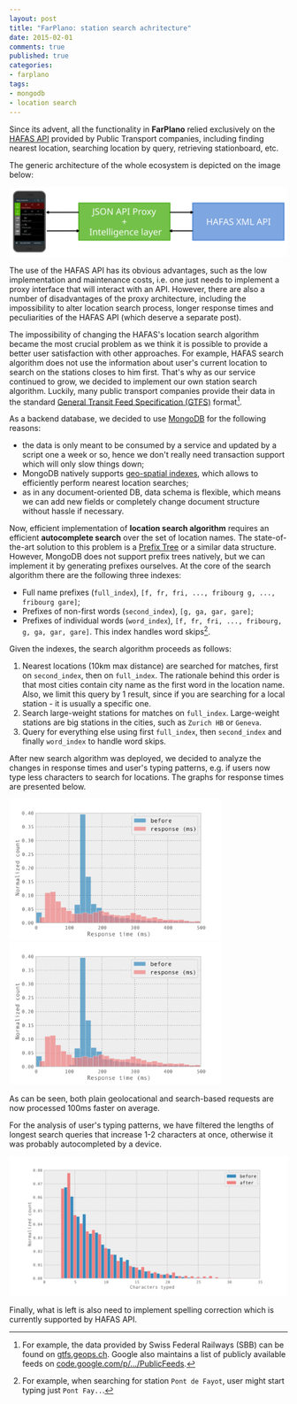 ```yaml
---
layout: post
title: "FarPlano: station search achritecture"
date: 2015-02-01
comments: true
published: true
categories:
- farplano
tags:
- mongodb
- location search
---
```


Since its advent, all the functionality in **FarPlano** relied exclusively on the [HAFAS API](http://www.hacon.de/hafas-en) provided by Public Transport companies, including finding nearest location, searching location by query, retrieving stationboard, etc.

The generic architecture of the whole ecosystem is depicted on the image below:

<img alt="FarPlano Architecture" src="/images/blog/2015-02-01-farplano-station-search/architecture.svg" />

The use of the HAFAS API has its obvious advantages, such as the low implementation and maintenance costs, i.e. one just needs to implement a proxy interface that will interact with an API.
However, there are also a number of disadvantages of the proxy architecture, including the impossibility to alter location search process, longer response times and peculiarities of the HAFAS API (which deserve a separate post).

The impossibility of changing the HAFAS's location search algorithm became the most crucial problem as we think it is possible to provide a better user satisfaction with other approaches.
For example, HAFAS search algorithm does not use the information about user's current location to search on the stations closes to him first.
That's why as our service continued to grow, we decided to implement our own station search algorithm.
Luckily, many public transport companies provide their data in the standard [General Transit Feed Specification (GTFS)](http://en.wikipedia.org/wiki/General_Transit_Feed_Specification) format[^1].

As a backend database, we decided to use [MongoDB](http://www.mongodb.org/) for the following reasons:

* the data is only meant to be consumed by a service and updated by a script one a week or so, hence we don't really need transaction support which will only slow things down;
* MongoDB natively supports [geo-spatial indexes](http://docs.mongodb.org/manual/core/geospatial-indexes/), which allows to efficiently perform nearest location searches;
* as in any document-oriented DB, data schema is flexible, which means we can add new fields or completely change document structure without hassle if necessary.

Now, efficient implementation of **location search algorithm** requires an efficient **autocomplete search** over the set of location names.
The state-of-the-art solution to this problem is a [Prefix Tree](http://en.wikipedia.org/wiki/Trie) or a similar data structure.
However, MongoDB does not support prefix trees natively, but we can implement it by generating prefixes ourselves.
At the core of the search algorithm there are the following three indexes:

* Full name prefixes (``full_index``), ``[f, fr, fri, ..., fribourg g, ..., fribourg gare]``;
* Prefixes of non-first words (``second_index``), ``[g, ga, gar, gare]``;
* Prefixes of individual words (``word_index``), ``[f, fr, fri, ..., fribourg, g, ga, gar, gare]``. This index handles word skips[^2].

Given the indexes, the search algorithm proceeds as follows:

1. Nearest locations (10km max distance) are searched for matches, first on ``second_index``, then on ``full_index``. The rationale behind this order is that most cities contain city name as the first word in the location name. Also, we limit this query by 1 result, since if you are searching for a local station - it is usually a specific one.
2. Search large-weight stations for matches on ``full_index``. Large-weight stations are big stations in the cities, such as ``Zurich HB`` or ``Geneva``.
4. Query for everything else using first ``full_index``, then ``second_index`` and finally ``word_index`` to handle word skips.


After new search algorithm was deployed, we decided to analyze the changes in response times and user's typing patterns, e.g. if users now type less characters to search for locations.
The graphs for response times are presented below.

<img width="385" alt="Geolocation XY response" src="/images/blog/2015-02-01-farplano-station-search/geolocation_response.svg" />
<img width="385" alt="Geolocation query response" src="/images/blog/2015-02-01-farplano-station-search/geolocation_query_response.svg" />

As can be seen, both plain geolocational and search-based requests are now processed 100ms faster on average.

For the analysis of user's typing patterns, we have filtered the lengths of longest search queries that increase 1-2 characters at once, otherwise it was probably autocompleted by a device.

![Geolocation query response](/images/blog/2015-02-01-farplano-station-search/query_length.svg)

Finally, what is left is also need to implement spelling correction which is currently supported by HAFAS API.

[^1]: For example, the data provided by Swiss Federal Railways (SBB) can be found on [gtfs.geops.ch](http://gtfs.geops.ch/). Google also maintains a list of publicly available feeds on [code.google.com/p/.../PublicFeeds](https://code.google.com/p/googletransitdatafeed/wiki/PublicFeeds).
[^2]: For example, when searching for station ``Pont de Fayot``, user might start typing just ``Pont Fay..``.

